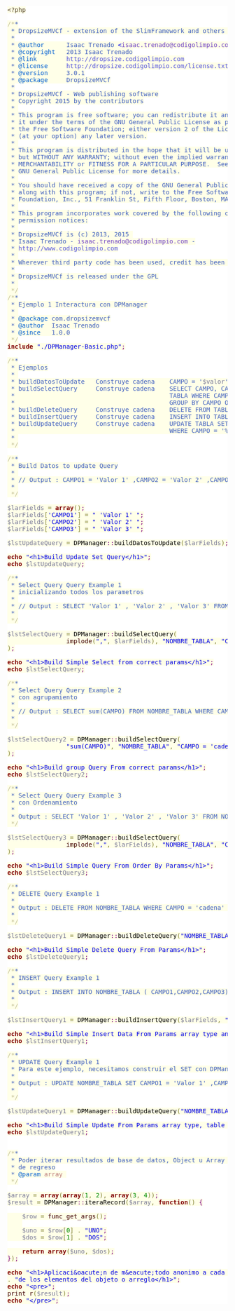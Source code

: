 <pre style='color:#000000;background:#ffffff;'><span style='color:#5f5035; background:#ffffe8; '>&lt;?php</span><span style='color:#000000; background:#ffffe8; '></span>
<span style='color:#000000; background:#ffffe8; '></span>
<span style='color:#c0bd92; background:#ffffe8; '>/*</span><span style='color:#3f5fbf; background:#ffffe8; '>*</span>
<span style='color:#3f5fbf; background:#ffffe8; '>&#xa0;* DropsizeMVCf - extension of the SlimFramework and others tools</span>
<span style='color:#3f5fbf; background:#ffffe8; '>&#xa0;*</span>
<span style='color:#3f5fbf; background:#ffffe8; '>&#xa0;* </span><span style='color:#005fd2; background:#ffffe8; '>@author</span><span style='color:#3f5fbf; background:#ffffe8; '>      Isaac Trenado </span><span style='color:#0000e6; background:#ffffe8; '>&lt;</span><span style='color:#7144c4; background:#ffffe8; '>isaac.trenado@codigolimpio.com</span><span style='color:#0000e6; background:#ffffe8; '>></span><span style='color:#3f5fbf; background:#ffffe8; '></span>
<span style='color:#3f5fbf; background:#ffffe8; '>&#xa0;* </span><span style='color:#005fd2; background:#ffffe8; '>@copyright</span><span style='color:#3f5fbf; background:#ffffe8; '>   2013 Isaac Trenado</span>
<span style='color:#3f5fbf; background:#ffffe8; '>&#xa0;* </span><span style='color:#005fd2; background:#ffffe8; '>@link</span><span style='color:#3f5fbf; background:#ffffe8; '>        </span><span style='color:#5555dd; background:#ffffe8; '>http://dropsize.codigolimpio.com</span><span style='color:#3f5fbf; background:#ffffe8; '></span>
<span style='color:#3f5fbf; background:#ffffe8; '>&#xa0;* </span><span style='color:#005fd2; background:#ffffe8; '>@license</span><span style='color:#3f5fbf; background:#ffffe8; '>     </span><span style='color:#5555dd; background:#ffffe8; '>http://dropsize.codigolimpio.com/license.txt</span><span style='color:#3f5fbf; background:#ffffe8; '></span>
<span style='color:#3f5fbf; background:#ffffe8; '>&#xa0;* </span><span style='color:#005fd2; background:#ffffe8; '>@version</span><span style='color:#3f5fbf; background:#ffffe8; '>     3.0.1</span>
<span style='color:#3f5fbf; background:#ffffe8; '>&#xa0;* </span><span style='color:#005fd2; background:#ffffe8; '>@package</span><span style='color:#3f5fbf; background:#ffffe8; '>     DropsizeMVCf</span>
<span style='color:#3f5fbf; background:#ffffe8; '>&#xa0;*</span>
<span style='color:#3f5fbf; background:#ffffe8; '>&#xa0;* DropsizeMVCf - Web publishing software</span>
<span style='color:#3f5fbf; background:#ffffe8; '>&#xa0;* Copyright 2015 by the contributors</span>
<span style='color:#3f5fbf; background:#ffffe8; '>&#xa0;* </span>
<span style='color:#3f5fbf; background:#ffffe8; '>&#xa0;* This program is free software; you can redistribute it and/or modify</span>
<span style='color:#3f5fbf; background:#ffffe8; '>&#xa0;* it under the terms of the GNU General Public License as published by</span>
<span style='color:#3f5fbf; background:#ffffe8; '>&#xa0;* the Free Software Foundation; either version 2 of the License, or</span>
<span style='color:#3f5fbf; background:#ffffe8; '>&#xa0;* (at your option) any later version.</span>
<span style='color:#3f5fbf; background:#ffffe8; '>&#xa0;* </span>
<span style='color:#3f5fbf; background:#ffffe8; '>&#xa0;* This program is distributed in the hope that it will be useful,</span>
<span style='color:#3f5fbf; background:#ffffe8; '>&#xa0;* but WITHOUT ANY WARRANTY; without even the implied warranty of</span>
<span style='color:#3f5fbf; background:#ffffe8; '>&#xa0;* MERCHANTABILITY or FITNESS FOR A PARTICULAR PURPOSE.  See the</span>
<span style='color:#3f5fbf; background:#ffffe8; '>&#xa0;* GNU General Public License for more details.</span>
<span style='color:#3f5fbf; background:#ffffe8; '>&#xa0;* </span>
<span style='color:#3f5fbf; background:#ffffe8; '>&#xa0;* You should have received a copy of the GNU General Public License</span>
<span style='color:#3f5fbf; background:#ffffe8; '>&#xa0;* along with this program; if not, write to the Free Software</span>
<span style='color:#3f5fbf; background:#ffffe8; '>&#xa0;* Foundation, Inc., 51 Franklin St, Fifth Floor, Boston, MA  02110-1301  USA</span>
<span style='color:#3f5fbf; background:#ffffe8; '>&#xa0;* </span>
<span style='color:#3f5fbf; background:#ffffe8; '>&#xa0;* This program incorporates work covered by the following copyright and</span>
<span style='color:#3f5fbf; background:#ffffe8; '>&#xa0;* permission notices:</span>
<span style='color:#3f5fbf; background:#ffffe8; '>&#xa0;* </span>
<span style='color:#3f5fbf; background:#ffffe8; '>&#xa0;* DropsizeMVCf is (c) 2013, 2015 </span>
<span style='color:#3f5fbf; background:#ffffe8; '>&#xa0;* Isaac Trenado - </span><span style='color:#7144c4; background:#ffffe8; '>isaac.trenado@codigolimpio.com</span><span style='color:#3f5fbf; background:#ffffe8; '> -</span>
<span style='color:#3f5fbf; background:#ffffe8; '>&#xa0;* </span><span style='color:#5555dd; background:#ffffe8; '>http://www.codigolimpio.com</span><span style='color:#3f5fbf; background:#ffffe8; '></span>
<span style='color:#3f5fbf; background:#ffffe8; '>&#xa0;* </span>
<span style='color:#3f5fbf; background:#ffffe8; '>&#xa0;* Wherever third party code has been used, credit has been given in the code's comments.</span>
<span style='color:#3f5fbf; background:#ffffe8; '>&#xa0;*</span>
<span style='color:#3f5fbf; background:#ffffe8; '>&#xa0;* DropsizeMVCf is released under the GPL</span>
<span style='color:#3f5fbf; background:#ffffe8; '>&#xa0;* </span>
<span style='color:#3f5fbf; background:#ffffe8; '>&#xa0;</span><span style='color:#c0bd92; background:#ffffe8; '>*/</span><span style='color:#000000; background:#ffffe8; '></span>
<span style='color:#c0bd92; background:#ffffe8; '>/*</span><span style='color:#3f5fbf; background:#ffffe8; '>*</span>
<span style='color:#3f5fbf; background:#ffffe8; '>&#xa0;* Ejemplo 1 Interactura con DPManager</span>
<span style='color:#3f5fbf; background:#ffffe8; '>&#xa0;* </span>
<span style='color:#3f5fbf; background:#ffffe8; '>&#xa0;* </span><span style='color:#005fd2; background:#ffffe8; '>@package</span><span style='color:#3f5fbf; background:#ffffe8; '> com.dropsizemvcf</span>
<span style='color:#3f5fbf; background:#ffffe8; '>&#xa0;* </span><span style='color:#005fd2; background:#ffffe8; '>@author</span><span style='color:#3f5fbf; background:#ffffe8; '>  Isaac Trenado</span>
<span style='color:#3f5fbf; background:#ffffe8; '>&#xa0;* </span><span style='color:#005fd2; background:#ffffe8; '>@since</span><span style='color:#3f5fbf; background:#ffffe8; '>   1.0.0</span>
<span style='color:#3f5fbf; background:#ffffe8; '>&#xa0;</span><span style='color:#c0bd92; background:#ffffe8; '>*/</span><span style='color:#000000; background:#ffffe8; '></span>
<span style='color:#800000; background:#ffffe8; font-weight:bold; '>include</span><span style='color:#000000; background:#ffffe8; '> </span><span style='color:#0000e6; background:#ffffe8; '>"./DPManager-Basic.php"</span><span style='color:#800080; background:#ffffe8; '>;</span><span style='color:#000000; background:#ffffe8; '></span>
<span style='color:#000000; background:#ffffe8; '></span>
<span style='color:#c0bd92; background:#ffffe8; '>/*</span><span style='color:#3f5fbf; background:#ffffe8; '>*</span>
<span style='color:#3f5fbf; background:#ffffe8; '>&#xa0;* Ejemplos</span>
<span style='color:#3f5fbf; background:#ffffe8; '>&#xa0;* </span>
<span style='color:#3f5fbf; background:#ffffe8; '>&#xa0;* buildDatosToUpdate   Construye cadena    CAMPO = '</span><span style='color:#797997; background:#ffffe8; '>$valor</span><span style='color:#3f5fbf; background:#ffffe8; '>', CAMPO = '</span><span style='color:#797997; background:#ffffe8; '>$valor</span><span style='color:#3f5fbf; background:#ffffe8; '>'</span>
<span style='color:#3f5fbf; background:#ffffe8; '>&#xa0;* buildSelectQuery     Construye cadena    SELECT CAMPO, CAMPO FROM </span>
<span style='color:#3f5fbf; background:#ffffe8; '>&#xa0;*                                          TABLA WHERE CAMPO = '</span><span style='color:#797997; background:#ffffe8; '>$cadena</span><span style='color:#3f5fbf; background:#ffffe8; '>' </span>
<span style='color:#3f5fbf; background:#ffffe8; '>&#xa0;*                                          GROUP BY CAMPO ORDER BY CAMPO</span>
<span style='color:#3f5fbf; background:#ffffe8; '>&#xa0;* buildDeleteQuery     Construye cadena    DELETE FROM TABLA WHERE CAMPO = '%cadena'</span>
<span style='color:#3f5fbf; background:#ffffe8; '>&#xa0;* buildInsertQuery     Construye cadena    INSERT INTO TABLA (CAMPO, CAMPO) VALUES ('</span><span style='color:#797997; background:#ffffe8; '>$cadena</span><span style='color:#3f5fbf; background:#ffffe8; '>', '</span><span style='color:#797997; background:#ffffe8; '>$cadena</span><span style='color:#3f5fbf; background:#ffffe8; '>');</span>
<span style='color:#3f5fbf; background:#ffffe8; '>&#xa0;* buildUpdateQuery     Construye cadena    UPDATE TABLA SET CAMPO = '%s', CAMPO = '%s'</span>
<span style='color:#3f5fbf; background:#ffffe8; '>&#xa0;*                                          WHERE CAMPO = '%s'</span>
<span style='color:#3f5fbf; background:#ffffe8; '>&#xa0;* </span>
<span style='color:#3f5fbf; background:#ffffe8; '>&#xa0;</span><span style='color:#c0bd92; background:#ffffe8; '>*/</span><span style='color:#000000; background:#ffffe8; '></span>
<span style='color:#000000; background:#ffffe8; '></span>
<span style='color:#c0bd92; background:#ffffe8; '>/*</span><span style='color:#3f5fbf; background:#ffffe8; '>*</span>
<span style='color:#3f5fbf; background:#ffffe8; '>&#xa0;* Build Datos to update Query</span>
<span style='color:#3f5fbf; background:#ffffe8; '>&#xa0;* </span>
<span style='color:#3f5fbf; background:#ffffe8; '>&#xa0;* // Output : CAMPO1 = 'Valor 1' ,CAMPO2 = 'Valor 2' ,CAMPO3 = 'Valor 3' </span>
<span style='color:#3f5fbf; background:#ffffe8; '>&#xa0;* </span>
<span style='color:#3f5fbf; background:#ffffe8; '>&#xa0;</span><span style='color:#c0bd92; background:#ffffe8; '>*/</span><span style='color:#000000; background:#ffffe8; '></span>
<span style='color:#000000; background:#ffffe8; '></span>
<span style='color:#797997; background:#ffffe8; '>$larFields</span><span style='color:#000000; background:#ffffe8; '> </span><span style='color:#808030; background:#ffffe8; '>=</span><span style='color:#000000; background:#ffffe8; '> </span><span style='color:#800000; background:#ffffe8; font-weight:bold; '>array</span><span style='color:#808030; background:#ffffe8; '>(</span><span style='color:#808030; background:#ffffe8; '>)</span><span style='color:#800080; background:#ffffe8; '>;</span><span style='color:#000000; background:#ffffe8; '></span>
<span style='color:#797997; background:#ffffe8; '>$larFields</span><span style='color:#808030; background:#ffffe8; '>[</span><span style='color:#0000e6; background:#ffffe8; '>'CAMPO1'</span><span style='color:#808030; background:#ffffe8; '>]</span><span style='color:#000000; background:#ffffe8; '> </span><span style='color:#808030; background:#ffffe8; '>=</span><span style='color:#000000; background:#ffffe8; '> </span><span style='color:#0000e6; background:#ffffe8; '>" 'Valor 1' "</span><span style='color:#800080; background:#ffffe8; '>;</span><span style='color:#000000; background:#ffffe8; '></span>
<span style='color:#797997; background:#ffffe8; '>$larFields</span><span style='color:#808030; background:#ffffe8; '>[</span><span style='color:#0000e6; background:#ffffe8; '>'CAMPO2'</span><span style='color:#808030; background:#ffffe8; '>]</span><span style='color:#000000; background:#ffffe8; '> </span><span style='color:#808030; background:#ffffe8; '>=</span><span style='color:#000000; background:#ffffe8; '> </span><span style='color:#0000e6; background:#ffffe8; '>" 'Valor 2' "</span><span style='color:#800080; background:#ffffe8; '>;</span><span style='color:#000000; background:#ffffe8; '></span>
<span style='color:#797997; background:#ffffe8; '>$larFields</span><span style='color:#808030; background:#ffffe8; '>[</span><span style='color:#0000e6; background:#ffffe8; '>'CAMPO3'</span><span style='color:#808030; background:#ffffe8; '>]</span><span style='color:#000000; background:#ffffe8; '> </span><span style='color:#808030; background:#ffffe8; '>=</span><span style='color:#000000; background:#ffffe8; '> </span><span style='color:#0000e6; background:#ffffe8; '>" 'Valor 3' "</span><span style='color:#800080; background:#ffffe8; '>;</span><span style='color:#000000; background:#ffffe8; '></span>
<span style='color:#000000; background:#ffffe8; '></span>
<span style='color:#797997; background:#ffffe8; '>$lstUpdateQuery</span><span style='color:#000000; background:#ffffe8; '> </span><span style='color:#808030; background:#ffffe8; '>=</span><span style='color:#000000; background:#ffffe8; '> DPManager</span><span style='color:#800080; background:#ffffe8; '>:</span><span style='color:#800080; background:#ffffe8; '>:</span><span style='color:#000000; background:#ffffe8; '>buildDatosToUpdate</span><span style='color:#808030; background:#ffffe8; '>(</span><span style='color:#797997; background:#ffffe8; '>$larFields</span><span style='color:#808030; background:#ffffe8; '>)</span><span style='color:#800080; background:#ffffe8; '>;</span><span style='color:#000000; background:#ffffe8; '></span>
<span style='color:#000000; background:#ffffe8; '></span>
<span style='color:#800000; background:#ffffe8; font-weight:bold; '>echo</span><span style='color:#000000; background:#ffffe8; '> </span><span style='color:#0000e6; background:#ffffe8; '>"&lt;h1>Build Update Set Query&lt;/h1>"</span><span style='color:#800080; background:#ffffe8; '>;</span><span style='color:#000000; background:#ffffe8; '></span>
<span style='color:#800000; background:#ffffe8; font-weight:bold; '>echo</span><span style='color:#000000; background:#ffffe8; '> </span><span style='color:#797997; background:#ffffe8; '>$lstUpdateQuery</span><span style='color:#800080; background:#ffffe8; '>;</span><span style='color:#000000; background:#ffffe8; '></span>
<span style='color:#000000; background:#ffffe8; '></span>
<span style='color:#c0bd92; background:#ffffe8; '>/*</span><span style='color:#3f5fbf; background:#ffffe8; '>*</span>
<span style='color:#3f5fbf; background:#ffffe8; '>&#xa0;* Select Query Query Example 1</span>
<span style='color:#3f5fbf; background:#ffffe8; '>&#xa0;* inicializando todos los parametros</span>
<span style='color:#3f5fbf; background:#ffffe8; '>&#xa0;* </span>
<span style='color:#3f5fbf; background:#ffffe8; '>&#xa0;* // Output : SELECT 'Valor 1' , 'Valor 2' , 'Valor 3' FROM NOMBRE_TABLA WHERE CAMPO = 'cadena' LIMIT 0, 10</span>
<span style='color:#3f5fbf; background:#ffffe8; '>&#xa0;* </span>
<span style='color:#3f5fbf; background:#ffffe8; '>&#xa0;</span><span style='color:#c0bd92; background:#ffffe8; '>*/</span><span style='color:#000000; background:#ffffe8; '></span>
<span style='color:#000000; background:#ffffe8; '></span>
<span style='color:#797997; background:#ffffe8; '>$lstSelectQuery</span><span style='color:#000000; background:#ffffe8; '> </span><span style='color:#808030; background:#ffffe8; '>=</span><span style='color:#000000; background:#ffffe8; '> DPManager</span><span style='color:#800080; background:#ffffe8; '>:</span><span style='color:#800080; background:#ffffe8; '>:</span><span style='color:#000000; background:#ffffe8; '>buildSelectQuery</span><span style='color:#808030; background:#ffffe8; '>(</span><span style='color:#000000; background:#ffffe8; '></span>
<span style='color:#000000; background:#ffffe8; '>&#xa0;&#xa0;&#xa0;&#xa0;&#xa0;&#xa0;&#xa0;&#xa0;&#xa0;&#xa0;&#xa0;&#xa0;&#xa0;&#xa0;&#xa0;&#xa0;</span><span style='color:#400000; background:#ffffe8; '>implode</span><span style='color:#808030; background:#ffffe8; '>(</span><span style='color:#0000e6; background:#ffffe8; '>","</span><span style='color:#808030; background:#ffffe8; '>,</span><span style='color:#000000; background:#ffffe8; '> </span><span style='color:#797997; background:#ffffe8; '>$larFields</span><span style='color:#808030; background:#ffffe8; '>)</span><span style='color:#808030; background:#ffffe8; '>,</span><span style='color:#000000; background:#ffffe8; '> </span><span style='color:#0000e6; background:#ffffe8; '>"NOMBRE_TABLA"</span><span style='color:#808030; background:#ffffe8; '>,</span><span style='color:#000000; background:#ffffe8; '> </span><span style='color:#0000e6; background:#ffffe8; '>"CAMPO = 'cadena' "</span><span style='color:#808030; background:#ffffe8; '>,</span><span style='color:#000000; background:#ffffe8; '> </span><span style='color:#0f4d75; background:#ffffe8; '>false</span><span style='color:#808030; background:#ffffe8; '>,</span><span style='color:#000000; background:#ffffe8; '> </span><span style='color:#0f4d75; background:#ffffe8; '>false</span><span style='color:#808030; background:#ffffe8; '>,</span><span style='color:#000000; background:#ffffe8; '> </span><span style='color:#0f4d75; background:#ffffe8; '>false</span><span style='color:#808030; background:#ffffe8; '>,</span><span style='color:#000000; background:#ffffe8; '> </span><span style='color:#0000e6; background:#ffffe8; '>"LIMIT 0, 10"</span><span style='color:#000000; background:#ffffe8; '></span>
<span style='color:#808030; background:#ffffe8; '>)</span><span style='color:#800080; background:#ffffe8; '>;</span><span style='color:#000000; background:#ffffe8; '></span>
<span style='color:#000000; background:#ffffe8; '></span>
<span style='color:#800000; background:#ffffe8; font-weight:bold; '>echo</span><span style='color:#000000; background:#ffffe8; '> </span><span style='color:#0000e6; background:#ffffe8; '>"&lt;h1>Build Simple Select from correct params&lt;/h1>"</span><span style='color:#800080; background:#ffffe8; '>;</span><span style='color:#000000; background:#ffffe8; '></span>
<span style='color:#800000; background:#ffffe8; font-weight:bold; '>echo</span><span style='color:#000000; background:#ffffe8; '> </span><span style='color:#797997; background:#ffffe8; '>$lstSelectQuery</span><span style='color:#800080; background:#ffffe8; '>;</span><span style='color:#000000; background:#ffffe8; '></span>
<span style='color:#000000; background:#ffffe8; '></span>
<span style='color:#c0bd92; background:#ffffe8; '>/*</span><span style='color:#3f5fbf; background:#ffffe8; '>*</span>
<span style='color:#3f5fbf; background:#ffffe8; '>&#xa0;* Select Query Query Example 2</span>
<span style='color:#3f5fbf; background:#ffffe8; '>&#xa0;* con agrupamiento</span>
<span style='color:#3f5fbf; background:#ffffe8; '>&#xa0;* </span>
<span style='color:#3f5fbf; background:#ffffe8; '>&#xa0;* // Output : SELECT sum(CAMPO) FROM NOMBRE_TABLA WHERE CAMPO = 'cadena' GROUP BY CAMPO</span>
<span style='color:#3f5fbf; background:#ffffe8; '>&#xa0;* </span>
<span style='color:#3f5fbf; background:#ffffe8; '>&#xa0;</span><span style='color:#c0bd92; background:#ffffe8; '>*/</span><span style='color:#000000; background:#ffffe8; '></span>
<span style='color:#000000; background:#ffffe8; '></span>
<span style='color:#797997; background:#ffffe8; '>$lstSelectQuery2</span><span style='color:#000000; background:#ffffe8; '> </span><span style='color:#808030; background:#ffffe8; '>=</span><span style='color:#000000; background:#ffffe8; '> DPManager</span><span style='color:#800080; background:#ffffe8; '>:</span><span style='color:#800080; background:#ffffe8; '>:</span><span style='color:#000000; background:#ffffe8; '>buildSelectQuery</span><span style='color:#808030; background:#ffffe8; '>(</span><span style='color:#000000; background:#ffffe8; '></span>
<span style='color:#000000; background:#ffffe8; '>&#xa0;&#xa0;&#xa0;&#xa0;&#xa0;&#xa0;&#xa0;&#xa0;&#xa0;&#xa0;&#xa0;&#xa0;&#xa0;&#xa0;&#xa0;&#xa0;</span><span style='color:#0000e6; background:#ffffe8; '>"sum(CAMPO)"</span><span style='color:#808030; background:#ffffe8; '>,</span><span style='color:#000000; background:#ffffe8; '> </span><span style='color:#0000e6; background:#ffffe8; '>"NOMBRE_TABLA"</span><span style='color:#808030; background:#ffffe8; '>,</span><span style='color:#000000; background:#ffffe8; '> </span><span style='color:#0000e6; background:#ffffe8; '>"CAMPO = 'cadena' "</span><span style='color:#808030; background:#ffffe8; '>,</span><span style='color:#000000; background:#ffffe8; '> </span><span style='color:#0000e6; background:#ffffe8; '>"CAMPO"</span><span style='color:#000000; background:#ffffe8; '></span>
<span style='color:#808030; background:#ffffe8; '>)</span><span style='color:#800080; background:#ffffe8; '>;</span><span style='color:#000000; background:#ffffe8; '></span>
<span style='color:#000000; background:#ffffe8; '></span>
<span style='color:#800000; background:#ffffe8; font-weight:bold; '>echo</span><span style='color:#000000; background:#ffffe8; '> </span><span style='color:#0000e6; background:#ffffe8; '>"&lt;h1>Build group Query From correct params&lt;/h1>"</span><span style='color:#800080; background:#ffffe8; '>;</span><span style='color:#000000; background:#ffffe8; '></span>
<span style='color:#800000; background:#ffffe8; font-weight:bold; '>echo</span><span style='color:#000000; background:#ffffe8; '> </span><span style='color:#797997; background:#ffffe8; '>$lstSelectQuery2</span><span style='color:#800080; background:#ffffe8; '>;</span><span style='color:#000000; background:#ffffe8; '></span>
<span style='color:#000000; background:#ffffe8; '></span>
<span style='color:#c0bd92; background:#ffffe8; '>/*</span><span style='color:#3f5fbf; background:#ffffe8; '>*</span>
<span style='color:#3f5fbf; background:#ffffe8; '>&#xa0;* Select Query Query Example 3</span>
<span style='color:#3f5fbf; background:#ffffe8; '>&#xa0;* con Ordenamiento</span>
<span style='color:#3f5fbf; background:#ffffe8; '>&#xa0;* </span>
<span style='color:#3f5fbf; background:#ffffe8; '>&#xa0;* Output : SELECT 'Valor 1' , 'Valor 2' , 'Valor 3' FROM NOMBRE_TABLA WHERE CAMPO = 'cadena' ORDER BY CAMPO DESC</span>
<span style='color:#3f5fbf; background:#ffffe8; '>&#xa0;</span><span style='color:#c0bd92; background:#ffffe8; '>*/</span><span style='color:#000000; background:#ffffe8; '></span>
<span style='color:#000000; background:#ffffe8; '></span>
<span style='color:#797997; background:#ffffe8; '>$lstSelectQuery3</span><span style='color:#000000; background:#ffffe8; '> </span><span style='color:#808030; background:#ffffe8; '>=</span><span style='color:#000000; background:#ffffe8; '> DPManager</span><span style='color:#800080; background:#ffffe8; '>:</span><span style='color:#800080; background:#ffffe8; '>:</span><span style='color:#000000; background:#ffffe8; '>buildSelectQuery</span><span style='color:#808030; background:#ffffe8; '>(</span><span style='color:#000000; background:#ffffe8; '></span>
<span style='color:#000000; background:#ffffe8; '>&#xa0;&#xa0;&#xa0;&#xa0;&#xa0;&#xa0;&#xa0;&#xa0;&#xa0;&#xa0;&#xa0;&#xa0;&#xa0;&#xa0;&#xa0;&#xa0;</span><span style='color:#400000; background:#ffffe8; '>implode</span><span style='color:#808030; background:#ffffe8; '>(</span><span style='color:#0000e6; background:#ffffe8; '>","</span><span style='color:#808030; background:#ffffe8; '>,</span><span style='color:#000000; background:#ffffe8; '> </span><span style='color:#797997; background:#ffffe8; '>$larFields</span><span style='color:#808030; background:#ffffe8; '>)</span><span style='color:#808030; background:#ffffe8; '>,</span><span style='color:#000000; background:#ffffe8; '> </span><span style='color:#0000e6; background:#ffffe8; '>"NOMBRE_TABLA"</span><span style='color:#808030; background:#ffffe8; '>,</span><span style='color:#000000; background:#ffffe8; '> </span><span style='color:#0000e6; background:#ffffe8; '>"CAMPO = 'cadena' "</span><span style='color:#808030; background:#ffffe8; '>,</span><span style='color:#000000; background:#ffffe8; '> </span><span style='color:#0f4d75; background:#ffffe8; '>false</span><span style='color:#808030; background:#ffffe8; '>,</span><span style='color:#000000; background:#ffffe8; '> </span><span style='color:#0000e6; background:#ffffe8; '>"CAMPO"</span><span style='color:#808030; background:#ffffe8; '>,</span><span style='color:#000000; background:#ffffe8; '> </span><span style='color:#0000e6; background:#ffffe8; '>"DESC"</span><span style='color:#000000; background:#ffffe8; '></span>
<span style='color:#808030; background:#ffffe8; '>)</span><span style='color:#800080; background:#ffffe8; '>;</span><span style='color:#000000; background:#ffffe8; '></span>
<span style='color:#000000; background:#ffffe8; '></span>
<span style='color:#800000; background:#ffffe8; font-weight:bold; '>echo</span><span style='color:#000000; background:#ffffe8; '> </span><span style='color:#0000e6; background:#ffffe8; '>"&lt;h1>Build Simple Query From Order By Params&lt;/h1>"</span><span style='color:#800080; background:#ffffe8; '>;</span><span style='color:#000000; background:#ffffe8; '></span>
<span style='color:#800000; background:#ffffe8; font-weight:bold; '>echo</span><span style='color:#000000; background:#ffffe8; '> </span><span style='color:#797997; background:#ffffe8; '>$lstSelectQuery3</span><span style='color:#800080; background:#ffffe8; '>;</span><span style='color:#000000; background:#ffffe8; '></span>
<span style='color:#000000; background:#ffffe8; '></span>
<span style='color:#c0bd92; background:#ffffe8; '>/*</span><span style='color:#3f5fbf; background:#ffffe8; '>*</span>
<span style='color:#3f5fbf; background:#ffffe8; '>&#xa0;* DELETE Query Example 1</span>
<span style='color:#3f5fbf; background:#ffffe8; '>&#xa0;* </span>
<span style='color:#3f5fbf; background:#ffffe8; '>&#xa0;* Output : DELETE FROM NOMBRE_TABLA WHERE CAMPO = 'cadena' </span>
<span style='color:#3f5fbf; background:#ffffe8; '>&#xa0;* </span>
<span style='color:#3f5fbf; background:#ffffe8; '>&#xa0;</span><span style='color:#c0bd92; background:#ffffe8; '>*/</span><span style='color:#000000; background:#ffffe8; '></span>
<span style='color:#000000; background:#ffffe8; '></span>
<span style='color:#797997; background:#ffffe8; '>$lstDeleteQuery1</span><span style='color:#000000; background:#ffffe8; '> </span><span style='color:#808030; background:#ffffe8; '>=</span><span style='color:#000000; background:#ffffe8; '> DPManager</span><span style='color:#800080; background:#ffffe8; '>:</span><span style='color:#800080; background:#ffffe8; '>:</span><span style='color:#000000; background:#ffffe8; '>buildDeleteQuery</span><span style='color:#808030; background:#ffffe8; '>(</span><span style='color:#0000e6; background:#ffffe8; '>"NOMBRE_TABLA"</span><span style='color:#808030; background:#ffffe8; '>,</span><span style='color:#000000; background:#ffffe8; '> </span><span style='color:#0000e6; background:#ffffe8; '>"CAMPO = 'cadena' "</span><span style='color:#808030; background:#ffffe8; '>)</span><span style='color:#800080; background:#ffffe8; '>;</span><span style='color:#000000; background:#ffffe8; '></span>
<span style='color:#000000; background:#ffffe8; '></span>
<span style='color:#800000; background:#ffffe8; font-weight:bold; '>echo</span><span style='color:#000000; background:#ffffe8; '> </span><span style='color:#0000e6; background:#ffffe8; '>"&lt;h1>Build Simple Delete Query From Params&lt;/h1>"</span><span style='color:#800080; background:#ffffe8; '>;</span><span style='color:#000000; background:#ffffe8; '></span>
<span style='color:#800000; background:#ffffe8; font-weight:bold; '>echo</span><span style='color:#000000; background:#ffffe8; '> </span><span style='color:#797997; background:#ffffe8; '>$lstDeleteQuery1</span><span style='color:#800080; background:#ffffe8; '>;</span><span style='color:#000000; background:#ffffe8; '></span>
<span style='color:#000000; background:#ffffe8; '></span>
<span style='color:#c0bd92; background:#ffffe8; '>/*</span><span style='color:#3f5fbf; background:#ffffe8; '>*</span>
<span style='color:#3f5fbf; background:#ffffe8; '>&#xa0;* INSERT Query Example 1</span>
<span style='color:#3f5fbf; background:#ffffe8; '>&#xa0;* </span>
<span style='color:#3f5fbf; background:#ffffe8; '>&#xa0;* Output : INSERT INTO NOMBRE_TABLA ( CAMPO1,CAMPO2,CAMPO3) VALUES ( 'Valor 1' , 'Valor 2' , 'Valor 3' )</span>
<span style='color:#3f5fbf; background:#ffffe8; '>&#xa0;* </span>
<span style='color:#3f5fbf; background:#ffffe8; '>&#xa0;</span><span style='color:#c0bd92; background:#ffffe8; '>*/</span><span style='color:#000000; background:#ffffe8; '></span>
<span style='color:#000000; background:#ffffe8; '></span>
<span style='color:#797997; background:#ffffe8; '>$lstInsertQuery1</span><span style='color:#000000; background:#ffffe8; '> </span><span style='color:#808030; background:#ffffe8; '>=</span><span style='color:#000000; background:#ffffe8; '> DPManager</span><span style='color:#800080; background:#ffffe8; '>:</span><span style='color:#800080; background:#ffffe8; '>:</span><span style='color:#000000; background:#ffffe8; '>buildInsertQuery</span><span style='color:#808030; background:#ffffe8; '>(</span><span style='color:#797997; background:#ffffe8; '>$larFields</span><span style='color:#808030; background:#ffffe8; '>,</span><span style='color:#000000; background:#ffffe8; '> </span><span style='color:#0000e6; background:#ffffe8; '>"NOMBRE_TABLA"</span><span style='color:#808030; background:#ffffe8; '>)</span><span style='color:#800080; background:#ffffe8; '>;</span><span style='color:#000000; background:#ffffe8; '></span>
<span style='color:#000000; background:#ffffe8; '></span>
<span style='color:#800000; background:#ffffe8; font-weight:bold; '>echo</span><span style='color:#000000; background:#ffffe8; '> </span><span style='color:#0000e6; background:#ffffe8; '>"&lt;h1>Build Simple Insert Data From Params array type and table name&lt;/h1>"</span><span style='color:#800080; background:#ffffe8; '>;</span><span style='color:#000000; background:#ffffe8; '></span>
<span style='color:#800000; background:#ffffe8; font-weight:bold; '>echo</span><span style='color:#000000; background:#ffffe8; '> </span><span style='color:#797997; background:#ffffe8; '>$lstInsertQuery1</span><span style='color:#800080; background:#ffffe8; '>;</span><span style='color:#000000; background:#ffffe8; '></span>
<span style='color:#000000; background:#ffffe8; '></span>
<span style='color:#c0bd92; background:#ffffe8; '>/*</span><span style='color:#3f5fbf; background:#ffffe8; '>*</span>
<span style='color:#3f5fbf; background:#ffffe8; '>&#xa0;* UPDATE Query Example 1</span>
<span style='color:#3f5fbf; background:#ffffe8; '>&#xa0;* Para este ejemplo, necesitamos construir el SET con DPManager::buildDatosToUpdate(</span><span style='color:#797997; background:#ffffe8; '>$larFields</span><span style='color:#3f5fbf; background:#ffffe8; '>);</span>
<span style='color:#3f5fbf; background:#ffffe8; '>&#xa0;* </span>
<span style='color:#3f5fbf; background:#ffffe8; '>&#xa0;* Output : UPDATE NOMBRE_TABLA SET CAMPO1 = 'Valor 1' ,CAMPO2 = 'Valor 2' ,CAMPO3 = 'Valor 3' WHERE CAMPO = 'valor' </span>
<span style='color:#3f5fbf; background:#ffffe8; '>&#xa0;* </span>
<span style='color:#3f5fbf; background:#ffffe8; '>&#xa0;</span><span style='color:#c0bd92; background:#ffffe8; '>*/</span><span style='color:#000000; background:#ffffe8; '></span>
<span style='color:#000000; background:#ffffe8; '></span>
<span style='color:#797997; background:#ffffe8; '>$lstUpdateQuery1</span><span style='color:#000000; background:#ffffe8; '> </span><span style='color:#808030; background:#ffffe8; '>=</span><span style='color:#000000; background:#ffffe8; '> DPManager</span><span style='color:#800080; background:#ffffe8; '>:</span><span style='color:#800080; background:#ffffe8; '>:</span><span style='color:#000000; background:#ffffe8; '>buildUpdateQuery</span><span style='color:#808030; background:#ffffe8; '>(</span><span style='color:#0000e6; background:#ffffe8; '>"NOMBRE_TABLA"</span><span style='color:#808030; background:#ffffe8; '>,</span><span style='color:#000000; background:#ffffe8; '> </span><span style='color:#797997; background:#ffffe8; '>$lstUpdateQuery</span><span style='color:#808030; background:#ffffe8; '>,</span><span style='color:#000000; background:#ffffe8; '> </span><span style='color:#0000e6; background:#ffffe8; '>"CAMPO = 'valor' "</span><span style='color:#808030; background:#ffffe8; '>)</span><span style='color:#800080; background:#ffffe8; '>;</span><span style='color:#000000; background:#ffffe8; '></span>
<span style='color:#000000; background:#ffffe8; '></span>
<span style='color:#800000; background:#ffffe8; font-weight:bold; '>echo</span><span style='color:#000000; background:#ffffe8; '> </span><span style='color:#0000e6; background:#ffffe8; '>"&lt;h1>Build Simple Update From Params array type, table name and condition to affect rows&lt;/h1>"</span><span style='color:#800080; background:#ffffe8; '>;</span><span style='color:#000000; background:#ffffe8; '></span>
<span style='color:#800000; background:#ffffe8; font-weight:bold; '>echo</span><span style='color:#000000; background:#ffffe8; '> </span><span style='color:#797997; background:#ffffe8; '>$lstUpdateQuery1</span><span style='color:#800080; background:#ffffe8; '>;</span><span style='color:#000000; background:#ffffe8; '></span>
<span style='color:#000000; background:#ffffe8; '></span>
<span style='color:#000000; background:#ffffe8; '></span>
<span style='color:#c0bd92; background:#ffffe8; '>/*</span><span style='color:#3f5fbf; background:#ffffe8; '>*</span>
<span style='color:#3f5fbf; background:#ffffe8; '>&#xa0;* Poder iterar resultados de base de datos, Object u Array aplicando un metodo</span>
<span style='color:#3f5fbf; background:#ffffe8; '>&#xa0;* de regreso</span>
<span style='color:#3f5fbf; background:#ffffe8; '>&#xa0;* </span><span style='color:#005fd2; background:#ffffe8; '>@param</span><span style='color:#3f5fbf; background:#ffffe8; '> </span><span style='color:#bb7977; background:#ffffe8; '>array</span><span style='color:#3f5fbf; background:#ffffe8; '> </span>
<span style='color:#3f5fbf; background:#ffffe8; '>&#xa0;</span><span style='color:#c0bd92; background:#ffffe8; '>*/</span><span style='color:#000000; background:#ffffe8; '></span>
<span style='color:#000000; background:#ffffe8; '></span>
<span style='color:#797997; background:#ffffe8; '>$array</span><span style='color:#000000; background:#ffffe8; '> </span><span style='color:#808030; background:#ffffe8; '>=</span><span style='color:#000000; background:#ffffe8; '> </span><span style='color:#800000; background:#ffffe8; font-weight:bold; '>array</span><span style='color:#808030; background:#ffffe8; '>(</span><span style='color:#800000; background:#ffffe8; font-weight:bold; '>array</span><span style='color:#808030; background:#ffffe8; '>(</span><span style='color:#008c00; background:#ffffe8; '>1</span><span style='color:#808030; background:#ffffe8; '>,</span><span style='color:#000000; background:#ffffe8; '> </span><span style='color:#008c00; background:#ffffe8; '>2</span><span style='color:#808030; background:#ffffe8; '>)</span><span style='color:#808030; background:#ffffe8; '>,</span><span style='color:#000000; background:#ffffe8; '> </span><span style='color:#800000; background:#ffffe8; font-weight:bold; '>array</span><span style='color:#808030; background:#ffffe8; '>(</span><span style='color:#008c00; background:#ffffe8; '>3</span><span style='color:#808030; background:#ffffe8; '>,</span><span style='color:#000000; background:#ffffe8; '> </span><span style='color:#008c00; background:#ffffe8; '>4</span><span style='color:#808030; background:#ffffe8; '>)</span><span style='color:#808030; background:#ffffe8; '>)</span><span style='color:#800080; background:#ffffe8; '>;</span><span style='color:#000000; background:#ffffe8; '></span>
<span style='color:#797997; background:#ffffe8; '>$result</span><span style='color:#000000; background:#ffffe8; '> </span><span style='color:#808030; background:#ffffe8; '>=</span><span style='color:#000000; background:#ffffe8; '> DPManager</span><span style='color:#800080; background:#ffffe8; '>:</span><span style='color:#800080; background:#ffffe8; '>:</span><span style='color:#000000; background:#ffffe8; '>iteraRecord</span><span style='color:#808030; background:#ffffe8; '>(</span><span style='color:#797997; background:#ffffe8; '>$array</span><span style='color:#808030; background:#ffffe8; '>,</span><span style='color:#000000; background:#ffffe8; '> </span><span style='color:#800000; background:#ffffe8; font-weight:bold; '>function</span><span style='color:#808030; background:#ffffe8; '>(</span><span style='color:#808030; background:#ffffe8; '>)</span><span style='color:#000000; background:#ffffe8; '> </span><span style='color:#800080; background:#ffffe8; '>{</span><span style='color:#000000; background:#ffffe8; '></span>
<span style='color:#000000; background:#ffffe8; '></span>
<span style='color:#000000; background:#ffffe8; '>&#xa0;&#xa0;&#xa0;&#xa0;</span><span style='color:#797997; background:#ffffe8; '>$row</span><span style='color:#000000; background:#ffffe8; '> </span><span style='color:#808030; background:#ffffe8; '>=</span><span style='color:#000000; background:#ffffe8; '> </span><span style='color:#400000; background:#ffffe8; '>func_get_args</span><span style='color:#808030; background:#ffffe8; '>(</span><span style='color:#808030; background:#ffffe8; '>)</span><span style='color:#800080; background:#ffffe8; '>;</span><span style='color:#000000; background:#ffffe8; '></span>
<span style='color:#000000; background:#ffffe8; '>&#xa0;&#xa0;&#xa0;&#xa0;</span>
<span style='color:#000000; background:#ffffe8; '>&#xa0;&#xa0;&#xa0;&#xa0;</span><span style='color:#797997; background:#ffffe8; '>$uno</span><span style='color:#000000; background:#ffffe8; '> </span><span style='color:#808030; background:#ffffe8; '>=</span><span style='color:#000000; background:#ffffe8; '> </span><span style='color:#797997; background:#ffffe8; '>$row</span><span style='color:#808030; background:#ffffe8; '>[</span><span style='color:#008c00; background:#ffffe8; '>0</span><span style='color:#808030; background:#ffffe8; '>]</span><span style='color:#000000; background:#ffffe8; '> </span><span style='color:#808030; background:#ffffe8; '>.</span><span style='color:#000000; background:#ffffe8; '> </span><span style='color:#0000e6; background:#ffffe8; '>"UNO"</span><span style='color:#800080; background:#ffffe8; '>;</span><span style='color:#000000; background:#ffffe8; '></span>
<span style='color:#000000; background:#ffffe8; '>&#xa0;&#xa0;&#xa0;&#xa0;</span><span style='color:#797997; background:#ffffe8; '>$dos</span><span style='color:#000000; background:#ffffe8; '> </span><span style='color:#808030; background:#ffffe8; '>=</span><span style='color:#000000; background:#ffffe8; '> </span><span style='color:#797997; background:#ffffe8; '>$row</span><span style='color:#808030; background:#ffffe8; '>[</span><span style='color:#008c00; background:#ffffe8; '>1</span><span style='color:#808030; background:#ffffe8; '>]</span><span style='color:#000000; background:#ffffe8; '> </span><span style='color:#808030; background:#ffffe8; '>.</span><span style='color:#000000; background:#ffffe8; '> </span><span style='color:#0000e6; background:#ffffe8; '>"DOS"</span><span style='color:#800080; background:#ffffe8; '>;</span><span style='color:#000000; background:#ffffe8; '></span>
<span style='color:#000000; background:#ffffe8; '></span>
<span style='color:#000000; background:#ffffe8; '>&#xa0;&#xa0;&#xa0;&#xa0;</span><span style='color:#800000; background:#ffffe8; font-weight:bold; '>return</span><span style='color:#000000; background:#ffffe8; '> </span><span style='color:#800000; background:#ffffe8; font-weight:bold; '>array</span><span style='color:#808030; background:#ffffe8; '>(</span><span style='color:#797997; background:#ffffe8; '>$uno</span><span style='color:#808030; background:#ffffe8; '>,</span><span style='color:#000000; background:#ffffe8; '> </span><span style='color:#797997; background:#ffffe8; '>$dos</span><span style='color:#808030; background:#ffffe8; '>)</span><span style='color:#800080; background:#ffffe8; '>;</span><span style='color:#000000; background:#ffffe8; '></span>
<span style='color:#800080; background:#ffffe8; '>}</span><span style='color:#808030; background:#ffffe8; '>)</span><span style='color:#800080; background:#ffffe8; '>;</span><span style='color:#000000; background:#ffffe8; '></span>
<span style='color:#000000; background:#ffffe8; '></span>
<span style='color:#800000; background:#ffffe8; font-weight:bold; '>echo</span><span style='color:#000000; background:#ffffe8; '> </span><span style='color:#0000e6; background:#ffffe8; '>"&lt;h1>Aplicaci&amp;oacute;n de m&amp;eacute;todo anonimo a cada uno "</span><span style='color:#000000; background:#ffffe8; '></span>
<span style='color:#808030; background:#ffffe8; '>.</span><span style='color:#000000; background:#ffffe8; '> </span><span style='color:#0000e6; background:#ffffe8; '>"de los elementos del objeto o arreglo&lt;/h1>"</span><span style='color:#800080; background:#ffffe8; '>;</span><span style='color:#000000; background:#ffffe8; '></span>
<span style='color:#800000; background:#ffffe8; font-weight:bold; '>echo</span><span style='color:#000000; background:#ffffe8; '> </span><span style='color:#0000e6; background:#ffffe8; '>"&lt;pre>"</span><span style='color:#800080; background:#ffffe8; '>;</span><span style='color:#000000; background:#ffffe8; '></span>
<span style='color:#400000; background:#ffffe8; '>print_r</span><span style='color:#808030; background:#ffffe8; '>(</span><span style='color:#797997; background:#ffffe8; '>$result</span><span style='color:#808030; background:#ffffe8; '>)</span><span style='color:#800080; background:#ffffe8; '>;</span><span style='color:#000000; background:#ffffe8; '></span>
<span style='color:#800000; background:#ffffe8; font-weight:bold; '>echo</span><span style='color:#000000; background:#ffffe8; '> </span><span style='color:#0000e6; background:#ffffe8; '>"&lt;/pre>"</span><span style='color:#800080; background:#ffffe8; '>;</span><span style='color:#000000; background:#ffffe8; '></span>
</pre>